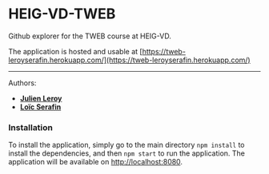 HEIG-VD-TWEB
==========

Github explorer for the TWEB course at HEIG-VD.

The application is hosted and usable at [https://tweb-leroyserafin.herokuapp.com/](https://tweb-leroyserafin.herokuapp.com/)

-------------

Authors:
- [**Julien Leroy**](https://github.com/limayankee)
- [**Loïc Serafin**](https://github.com/pikkle)

### Installation

To install the application, simply go to the main directory `npm install` to install the dependencies, and then `npm start` to run the application.
The application will be available on [http://localhost:8080](http://localhost:8080).
